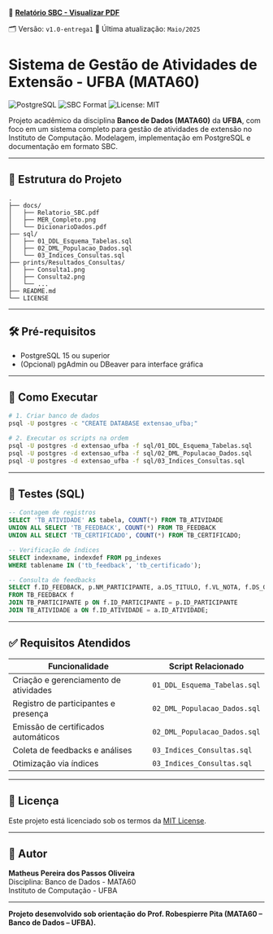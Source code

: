 📄 **[Relatório SBC - Visualizar PDF](https://mppassos.github.io/mata60-extensao-ufba/Relatorio_SBC.pdf)**

🗂️ Versão: `v1.0-entrega1`
📅 Última atualização: `Maio/2025`

# Sistema de Gestão de Atividades de Extensão - UFBA (MATA60)

![PostgreSQL](https://img.shields.io/badge/PostgreSQL-15-blue)
![SBC Format](https://img.shields.io/badge/Format-SBC_Book_Chapter-green)
![License: MIT](https://img.shields.io/badge/license-MIT-green)

Projeto acadêmico da disciplina **Banco de Dados (MATA60)** da **UFBA**, com foco em um sistema completo para gestão de atividades de extensão no Instituto de Computação. Modelagem, implementação em PostgreSQL e documentação em formato SBC.

---

## 📁 Estrutura do Projeto

```
.
├── docs/
│   ├── Relatorio_SBC.pdf
│   ├── MER_Completo.png
│   └── DicionarioDados.pdf
├── sql/
│   ├── 01_DDL_Esquema_Tabelas.sql
│   ├── 02_DML_Populacao_Dados.sql
│   └── 03_Indices_Consultas.sql
├── prints/Resultados_Consultas/
│   ├── Consulta1.png
│   ├── Consulta2.png
│   └── ...
├── README.md
└── LICENSE
```

---

## 🛠️ Pré-requisitos

- PostgreSQL 15 ou superior
- (Opcional) pgAdmin ou DBeaver para interface gráfica

---

## 🚀 Como Executar

```bash
# 1. Criar banco de dados
psql -U postgres -c "CREATE DATABASE extensao_ufba;"

# 2. Executar os scripts na ordem
psql -U postgres -d extensao_ufba -f sql/01_DDL_Esquema_Tabelas.sql
psql -U postgres -d extensao_ufba -f sql/02_DML_Populacao_Dados.sql
psql -U postgres -d extensao_ufba -f sql/03_Indices_Consultas.sql
```

---

## 🧪 Testes (SQL)

```sql
-- Contagem de registros
SELECT 'TB_ATIVIDADE' AS tabela, COUNT(*) FROM TB_ATIVIDADE
UNION ALL SELECT 'TB_FEEDBACK', COUNT(*) FROM TB_FEEDBACK
UNION ALL SELECT 'TB_CERTIFICADO', COUNT(*) FROM TB_CERTIFICADO;

-- Verificação de índices
SELECT indexname, indexdef FROM pg_indexes 
WHERE tablename IN ('tb_feedback', 'tb_certificado');

-- Consulta de feedbacks
SELECT f.ID_FEEDBACK, p.NM_PARTICIPANTE, a.DS_TITULO, f.VL_NOTA, f.DS_COMENTARIO
FROM TB_FEEDBACK f
JOIN TB_PARTICIPANTE p ON f.ID_PARTICIPANTE = p.ID_PARTICIPANTE
JOIN TB_ATIVIDADE a ON f.ID_ATIVIDADE = a.ID_ATIVIDADE;
```

---

## ✅ Requisitos Atendidos

| Funcionalidade                  | Script Relacionado                     |
|--------------------------------|----------------------------------------|
| Criação e gerenciamento de atividades | `01_DDL_Esquema_Tabelas.sql`     |
| Registro de participantes e presença | `02_DML_Populacao_Dados.sql`     |
| Emissão de certificados automáticos  | `02_DML_Populacao_Dados.sql`     |
| Coleta de feedbacks e análises       | `03_Indices_Consultas.sql`       |
| Otimização via índices               | `03_Indices_Consultas.sql`       |

---

## 📄 Licença

Este projeto está licenciado sob os termos da [MIT License](LICENSE).

---

## 🙌 Autor

**Matheus Pereira dos Passos Oliveira**  
Disciplina: Banco de Dados - MATA60  
Instituto de Computação - UFBA

---
**Projeto desenvolvido sob orientação do Prof. Robespierre Pita (MATA60 – Banco de Dados – UFBA).**

